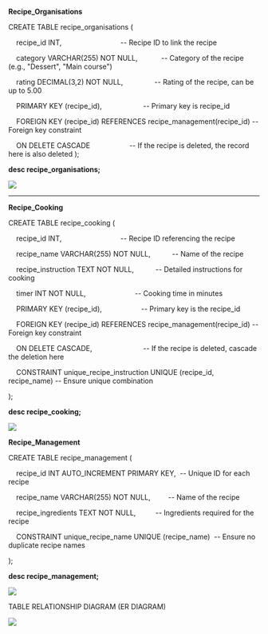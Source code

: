**Recipe_Organisations**  
  
CREATE TABLE recipe_organisations (

    recipe_id INT,                              -- Recipe ID to link the recipe

    category VARCHAR(255) NOT NULL,            -- Category of the recipe (e.g., "Dessert", "Main course")

    rating DECIMAL(3,2) NOT NULL,                -- Rating of the recipe, can be up to 5.00

    PRIMARY KEY (recipe_id),                     -- Primary key is recipe_id

    FOREIGN KEY (recipe_id) REFERENCES recipe_management(recipe_id) -- Foreign key constraint

    ON DELETE CASCADE                    -- If the recipe is deleted, the record here is also deleted );

**desc recipe_organisations;**  
  
![](file:///C:/Users/z046771/AppData/Local/Temp/msohtmlclip1/01/clip_image001.png)

--------------------------------------------------------------------------------------------------------------------------------------

**Recipe_Cooking**

CREATE TABLE recipe_cooking (

    recipe_id INT,                              -- Recipe ID referencing the recipe

    recipe_name VARCHAR(255) NOT NULL,           -- Name of the recipe

    recipe_instruction TEXT NOT NULL,           -- Detailed instructions for cooking

    timer INT NOT NULL,                         -- Cooking time in minutes

    PRIMARY KEY (recipe_id),                    -- Primary key is the recipe_id

    FOREIGN KEY (recipe_id) REFERENCES recipe_management(recipe_id) -- Foreign key constraint

    ON DELETE CASCADE,                          -- If the recipe is deleted, cascade the deletion here

    CONSTRAINT unique_recipe_instruction UNIQUE (recipe_id, recipe_name) -- Ensure unique combination

);

**desc recipe_cooking;**

![](file:///C:/Users/z046771/AppData/Local/Temp/msohtmlclip1/01/clip_image002.png)

**Recipe_Management**

CREATE TABLE recipe_management (

    recipe_id INT AUTO_INCREMENT PRIMARY KEY,  -- Unique ID for each recipe

    recipe_name VARCHAR(255) NOT NULL,         -- Name of the recipe

    recipe_ingredients TEXT NOT NULL,          -- Ingredients required for the recipe

    CONSTRAINT unique_recipe_name UNIQUE (recipe_name)  -- Ensure no duplicate recipe names

);

**desc recipe_management;**

![](file:///C:/Users/z046771/AppData/Local/Temp/msohtmlclip1/01/clip_image004.png)

TABLE RELATIONSHIP DIAGRAM (ER DIAGRAM)

![](file:///C:/Users/z046771/AppData/Local/Temp/msohtmlclip1/01/clip_image006.jpg)